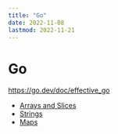 ```yaml
---
title: "Go"
date: 2022-11-08
lastmod: 2022-11-21
---
```

# Go
https://go.dev/doc/effective_go
- [Arrays and Slices](Notes/Arrays%20and%20Slices.md)
- [Strings](Notes/Strings.md)
- [Maps](Notes/Maps.md)
